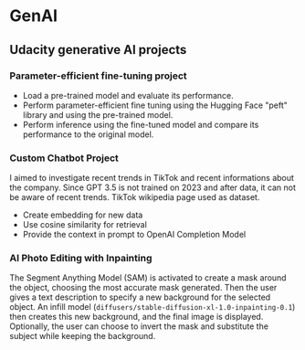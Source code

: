# GenAI
## Udacity generative AI projects ##


### Parameter-efficient fine-tuning project ###

* Load a pre-trained model and evaluate its performance.  <br/>
* Perform parameter-efficient fine tuning using the Hugging Face "peft" library and using the pre-trained model.  <br/>
* Perform inference using the fine-tuned model and compare its performance to the original model.  <br/>

### Custom Chatbot Project ###

I aimed to investigate recent trends in TikTok and recent informations about the company. Since GPT 3.5 is not trained on 2023 and after data, it can not be aware of recent trends. TikTok wikipedia page used as dataset.   <br/>

* Create embedding for new data  <br/>
* Use cosine similarity for retrieval  <br/>
* Provide the context in prompt to OpenAI Completion Model <br/>

### AI Photo Editing with Inpainting ###

The Segment Anything Model (SAM) is activated to create a mask around the object, choosing the most accurate mask generated. Then the user gives a text description to specify a new background for the selected object. An infill model (`diffusers/stable-diffusion-xl-1.0-inpainting-0.1`) then creates this new background, and the final image is displayed. Optionally, the user can choose to invert the mask and substitute the subject while keeping the background. 


